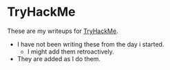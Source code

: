 # TryHackMe
These are my writeups for [TryHackMe](tryhackme.com).

- I have not been writing these from the day i started.
	- I might add them retroactively.
- They are added as I do them.